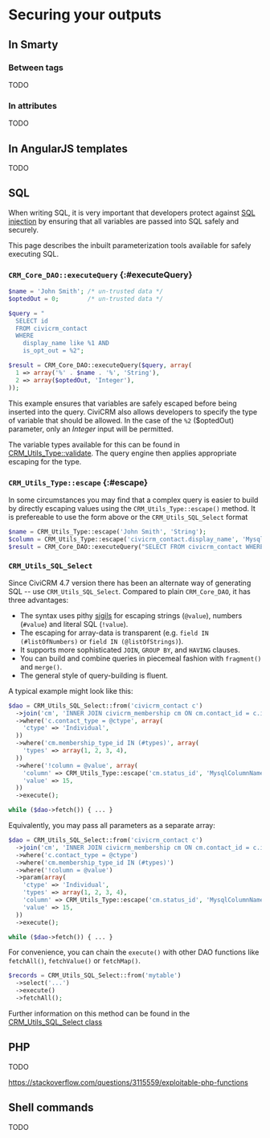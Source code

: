# Securing your outputs

## In Smarty

### Between tags

TODO

### In attributes

TODO


## In AngularJS templates

TODO


## SQL

When writing SQL, it is very important that developers protect against [SQL injection](https://en.wikipedia.org/wiki/SQL_injection) by ensuring that all variables are passed into SQL safely and securely.

This page describes the inbuilt parameterization tools available for safely executing SQL.

### `CRM_Core_DAO::executeQuery` {:#executeQuery}

```php
$name = 'John Smith'; /* un-trusted data */
$optedOut = 0;        /* un-trusted data */

$query = "
  SELECT id
  FROM civicrm_contact
  WHERE
    display_name like %1 AND
    is_opt_out = %2";

$result = CRM_Core_DAO::executeQuery($query, array(
  1 => array('%' . $name . '%', 'String'),
  2 => array($optedOut, 'Integer'),
));
```

This example ensures that variables are safely escaped before being inserted into the query. CiviCRM also allows developers to specify the type of variable that should be allowed. In the case of the `%2` ($optedOut) parameter, only an *Integer* input will be permitted.

The variable types available for this can be found in [CRM_Utils_Type::validate](https://github.com/civicrm/civicrm-core/blob/60050425316acb3726305d1c34908074cde124c7/CRM/Utils/Type.php#L378). The query engine then applies appropriate escaping for the type.

### `CRM_Utils_Type::escape` {:#escape}

In some circumstances you may find that a complex query is easier to build by directly escaping values using the `CRM_Utils_Type::escape()` method. It is prefereable to use the form above or the `CRM_Utils_SQL_Select` format

```php
$name = CRM_Utils_Type::escape('John Smith', 'String');
$column = CRM_Utils_Type::escape('civicrm_contact.display_name', 'MysqlColumnNameOrAlias');
$result = CRM_Core_DAO::executeQuery("SELECT FROM civicrm_contact WHERE $column like '%$name%'");
```

### `CRM_Utils_SQL_Select`

Since CiviCRM 4.7 version there has been an alternate way of generating SQL -- use `CRM_Utils_SQL_Select`. Compared to plain `CRM_Core_DAO`, it has three advantages:

 * The syntax uses pithy [sigils](https://en.wikipedia.org/wiki/Sigil_(computer_programming)) for escaping strings (`@value`), numbers (`#value`) and literal SQL (`!value`).
 * The escaping for array-data is transparent (e.g. `field IN (#listOfNumbers)` or `field IN (@listOfStrings)`).
 * It supports more sophisticated `JOIN`, `GROUP BY`, and `HAVING` clauses.
 * You can build and combine queries in piecemeal fashion with `fragment()` and `merge()`.
 * The general style of query-building is fluent.

A typical example might look like this:

```php
$dao = CRM_Utils_SQL_Select::from('civicrm_contact c')
  ->join('cm', 'INNER JOIN civicrm_membership cm ON cm.contact_id = c.id')
  ->where('c.contact_type = @ctype', array(
    'ctype' => 'Individual',
  ))
  ->where('cm.membership_type_id IN (#types)', array(
    'types' => array(1, 2, 3, 4),
  ))
  ->where('!column = @value', array(
    'column' => CRM_Utils_Type::escape('cm.status_id', 'MysqlColumnNameOrAlias'),
    'value' => 15,
  ))
  ->execute();

while ($dao->fetch()) { ... }
```

Equivalently, you may pass all parameters as a separate array:

```php
$dao = CRM_Utils_SQL_Select::from('civicrm_contact c')
  ->join('cm', 'INNER JOIN civicrm_membership cm ON cm.contact_id = c.id')
  ->where('c.contact_type = @ctype')
  ->where('cm.membership_type_id IN (#types)')
  ->where('!column = @value')
  ->param(array(
    'ctype' => 'Individual',
    'types' => array(1, 2, 3, 4),
    'column' => CRM_Utils_Type::escape('cm.status_id', 'MysqlColumnNameOrAlias'),
    'value' => 15,
  ))
  ->execute();

while ($dao->fetch()) { ... }
```

For convenience, you can chain the `execute()` with other DAO functions like `fetchAll()`, `fetchValue()` or `fetchMap()`.

```php
$records = CRM_Utils_SQL_Select::from('mytable')
  ->select('...')
  ->execute()
  ->fetchAll();
```

Further information on this method can be found in the [CRM_Utils_SQL_Select class](https://github.com/civicrm/civicrm-core/blob/6db7061/CRM/Utils/SQL/Select.php#L33)

## PHP

TODO

https://stackoverflow.com/questions/3115559/exploitable-php-functions


## Shell commands

TODO

